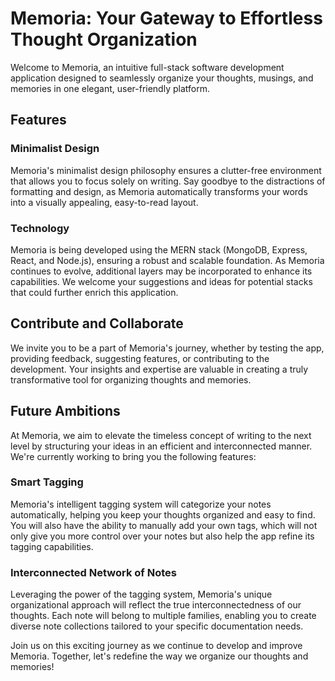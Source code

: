 # Memoria: Your Gateway to Effortless Thought Organization

Welcome to Memoria, an intuitive full-stack software development application designed to seamlessly organize your thoughts, musings, and memories in one elegant, user-friendly platform.

## Features

### Minimalist Design

Memoria's minimalist design philosophy ensures a clutter-free environment that allows you to focus solely on writing. Say goodbye to the distractions of formatting and design, as Memoria automatically transforms your words into a visually appealing, easy-to-read layout.

### Technology

Memoria is being developed using the MERN stack (MongoDB, Express, React, and Node.js), ensuring a robust and scalable foundation. As Memoria continues to evolve, additional layers may be incorporated to enhance its capabilities. We welcome your suggestions and ideas for potential stacks that could further enrich this application.

## Contribute and Collaborate

We invite you to be a part of Memoria's journey, whether by testing the app, providing feedback, suggesting features, or contributing to the development. Your insights and expertise are valuable in creating a truly transformative tool for organizing thoughts and memories.

## Future Ambitions

At Memoria, we aim to elevate the timeless concept of writing to the next level by structuring your ideas in an efficient and interconnected manner. We're currently working to bring you the following features:

### Smart Tagging

Memoria's intelligent tagging system will categorize your notes automatically, helping you keep your thoughts organized and easy to find. You will also have the ability to manually add your own tags, which will not only give you more control over your notes but also help the app refine its tagging capabilities.

### Interconnected Network of Notes

Leveraging the power of the tagging system, Memoria's unique organizational approach will reflect the true interconnectedness of our thoughts. Each note will belong to multiple families, enabling you to create diverse note collections tailored to your specific documentation needs.

Join us on this exciting journey as we continue to develop and improve Memoria. Together, let's redefine the way we organize our thoughts and memories!
